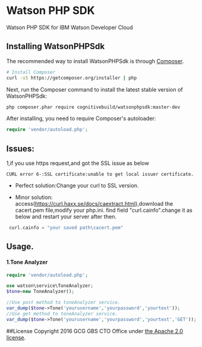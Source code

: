 # Watson PHP SDK
Watson PHP SDK for IBM Watson Developer Cloud
## Installing WatsonPHPSdk

The recommended way to install WatsonPHPSdk is through
[Composer](http://getcomposer.org).

```bash
# Install Composer
curl -sS https://getcomposer.org/installer | php
```

Next, run the Composer command to install the latest stable version of WatsonPHPSdk:

```bash
php composer.phar require cognitivebuild/watsonphpsdk:master-dev
```

After installing, you need to require Composer's autoloader:

```php
require 'vendor/autoload.php';
```

## Issues:
1,if you use https request,and got the SSL issue as below

`CURL error 6-:SSL certificate:unable to get local issuer certificate.`

- Perfect solution:Change your curl to SSL version.

- Minor solution: access(https://curl.haxx.se/docs/caextract.html),download the cacert.pem file,modify your php.ini.
find field "curl.cainfo".change it as below and restart your server after then.
```php
 curl.cainfo = "your saved path\cacert.pem"
```

## Usage.
#### 1.Tone Analyzer
```php
require 'vendor/autoload.php';

use watson\service\ToneAnalyzer;
$tone=new ToneAnalyzer();

//Use post method to toneAnalyzer service.
var_dump($tone->Tone('yourusername','yourpassword','yourtext'));
//Use get method to toneAnalyzer service.
var_dump($tone->Tone('yourusername','yourpassword','yourtext','GET'));
```


##License
Copyright 2016 GCG GBS CTO Office under [the Apache 2.0 license](LICENSE).
